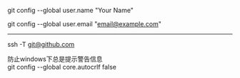 git config --global user.name "Your Name"

git config --global user.email "email@example.com"

-------------------------------------------------------

ssh -T git@github.com

防止windows下总是提示警告信息  
git config --global core.autocrlf false 

